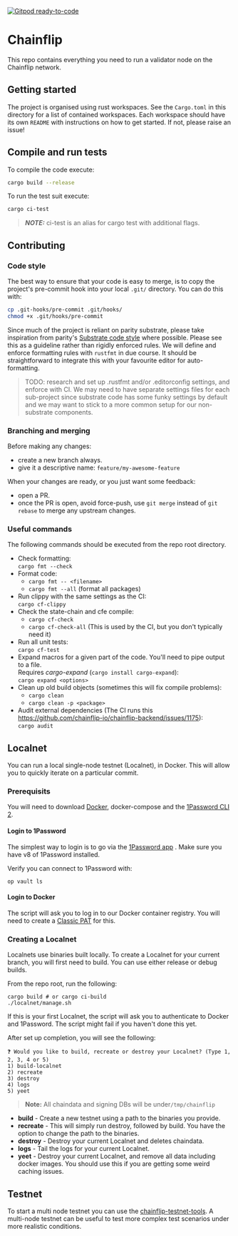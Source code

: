 [![Gitpod ready-to-code](https://img.shields.io/badge/Gitpod-ready--to--code-blue?logo=gitpod)](https://gitpod.io/#https://github.com/chainflip-io/chainflip-backend)

# Chainflip

This repo contains everything you need to run a validator node on the Chainflip network.

## Getting started

The project is organised using rust workspaces. See the `Cargo.toml` in this directory for a list of contained
workspaces. Each workspace should have its own `README` with instructions on how to get started. If not, please raise an
issue!

## Compile and run tests

To compile the code execute:

```bash
cargo build --release
```

To run the test suit execute:

```bash
cargo ci-test
```

> **_NOTE:_**  ci-test is an alias for cargo test with additional flags.

## Contributing

### Code style

The best way to ensure that your code is easy to merge, is to copy the project's pre-commit hook into your local `.git/`
directory. You can do this with:

```bash
cp .git-hooks/pre-commit .git/hooks/
chmod +x .git/hooks/pre-commit
```

Since much of the project is reliant on parity substrate, please take inspiration from
parity's [Substrate code style](https://github.com/paritytech/substrate/blob/master/docs/STYLE_GUIDE.md) where possible.
Please see this as a guideline rather than rigidly enforced rules. We will define and enforce formatting rules
with `rustfmt` in due course. It should be straightforward to integrate this with your favourite editor for
auto-formatting.

> TODO: research and set up .rustfmt and/or .editorconfig settings, and enforce with CI. We may need to have separate
> settings files for each sub-project since substrate code has some funky settings by default and we may want to stick
> to
> a more common setup for our non-substrate components.

### Branching and merging

Before making any changes:

- create a new branch always.
- give it a descriptive name: `feature/my-awesome-feature`

When your changes are ready, or you just want some feedback:

- open a PR.
- once the PR is open, avoid force-push, use `git merge` instead of `git rebase` to merge any upstream changes.

### Useful commands

The following commands should be executed from the repo root directory.

- Check formatting:<br>
  `cargo fmt --check`
- Format code:<br>
    - `cargo fmt -- <filename>`
    - `cargo fmt --all` (format all packages)
- Run clippy with the same settings as the CI:<br>
  `cargo cf-clippy`
- Check the state-chain and cfe compile:
    - `cargo cf-check`
    - `cargo cf-check-all` (This is used by the CI, but you don't typically need it)
- Run all unit tests:<br>
  `cargo cf-test`
- Expand macros for a given part of the code. You'll need to pipe output to a file.<br>
  Requires _cargo-expand_ (`cargo install cargo-expand`):<br>
  `cargo expand <options>`
- Clean up old build objects (sometimes this will fix compile problems):
    - `cargo clean`
    - `cargo clean -p <package>`
- Audit external dependencies (The CI runs this https://github.com/chainflip-io/chainflip-backend/issues/1175):<br>
  `cargo audit`

## Localnet

You can run a local single-node testnet (Localnet), in Docker. This will allow you to quickly iterate on a particular
commit.

### Prerequisits

You will need to download [Docker](https://docs.docker.com/get-docker/), docker-compose and
the [1Password CLI 2](https://developer.1password.com/docs/cli/get-started/).

#### Login to 1Password

The simplest way to login is to go via
the [1Password app](https://developer.1password.com/docs/cli/get-started#step-1-connect-1password-cli-with-the-1password-app)
. Make sure you have v8 of 1Password installed.

Verify you can connect to 1Password with:

```shell
op vault ls
```

#### Login to Docker

The script will ask you to log in to our Docker container registry. You will need to create
a [Classic PAT](https://docs.github.com/en/authentication/keeping-your-account-and-data-secure/creating-a-personal-access-token#creating-a-personal-access-token-classic)
for this.

### Creating a Localnet

Localnets use binaries built locally. To create a Localnet for your current branch, you will first need to build.
You can use either release or debug builds.

From the repo root, run the following:

```shell
cargo build # or cargo ci-build
./localnet/manage.sh
```

If this is your first Localnet, the script will ask you to authenticate to Docker and 1Password. The script might fail
if you haven't done this yet.

After set up completion, you will see the following:

```shell
❓ Would you like to build, recreate or destroy your Localnet? (Type 1, 2, 3, 4 or 5)
1) build-localnet
2) recreate
3) destroy
4) logs
5) yeet
```
> **Note:** All chaindata and signing DBs will be under`/tmp/chainflip`

* **build** - Create a new testnet using a path to the binaries you provide.
* **recreate** - This will simply run destroy, followed by build. You have the option to change the path to the binaries.
* **destroy** - Destroy your current Localnet and deletes chaindata.
* **logs** - Tail the logs for your current Localnet.
* **yeet** - Destroy your current Localnet, and remove all data including docker images. You should use this if you are getting some weird caching issues.

## Testnet

To start a multi node testnet you can use the [chainflip-testnet-tools](https://github.com/chainflip-io/chainflip-testnet-tools). A multi-node testnet can be useful to test more complex test scenarios under more realistic conditions.
